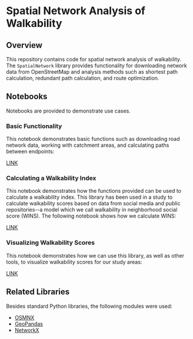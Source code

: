 # Spatial Network Analysis of Walkability

## Overview

This repository contains code for spatial network analysis of walkability.  The `SpatialNetwork` library provides functionality for downloading network data 
from OpenStreetMap and analysis methods such as shortest path calculation, redundant path calculation, and route optimization.  

## Notebooks

Notebooks are provided to demonstrate use cases.

### Basic Functionality

This notebook demonstrates basic functions such as downloading road network data, working with catchment areas, and calculating paths between endpoints:

[LINK](https://github.com/ccchris-allen/walkability/blob/master/notebooks/spatial-network-demo.ipynb)

### Calculating a Walkability Index

This notebook demonstrates how the functions provided can be used to calculate a walkability index.  This library has been used in a study to calculate walkability scores
based on data from social media and public repositories--a model which we call walkability in neighborhood social score (WINS).  The following notebook shows how we calculate WINS:

[LINK](https://github.com/ccchris-allen/walkability/blob/master/notebooks/wins-calculate.ipynb)

### Visualizing Walkability Scores

This notebook demonstrates how we can use this library, as well as other tools, to visualize walkability scores for our study areas:

[LINK](https://github.com/ccchris-allen/walkability/blob/master/notebooks/wins-visualize.ipynb)

## Related Libraries

Besides standard Python libraries, the following modules were used:

* [OSMNX](https://github.com/gboeing/osmnx)
* [GeoPandas](http://geopandas.org)
* [NetworkX](https://networkx.github.io)

